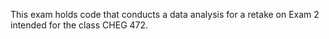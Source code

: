 This exam holds code that conducts a data analysis for a retake on Exam 2 intended for the class CHEG 472.

